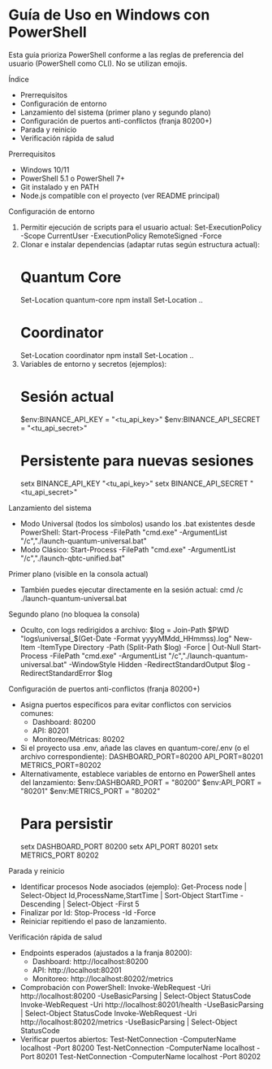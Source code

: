 # Guía de Uso en Windows con PowerShell

Esta guía prioriza PowerShell conforme a las reglas de preferencia del usuario (PowerShell como CLI). No se utilizan emojis.

Índice
- Prerrequisitos
- Configuración de entorno
- Lanzamiento del sistema (primer plano y segundo plano)
- Configuración de puertos anti-conflictos (franja 80200+)
- Parada y reinicio
- Verificación rápida de salud

Prerrequisitos
- Windows 10/11
- PowerShell 5.1 o PowerShell 7+
- Git instalado y en PATH
- Node.js compatible con el proyecto (ver README principal)

Configuración de entorno
1) Permitir ejecución de scripts para el usuario actual:
   Set-ExecutionPolicy -Scope CurrentUser -ExecutionPolicy RemoteSigned -Force
2) Clonar e instalar dependencias (adaptar rutas según estructura actual):
   # Quantum Core
   Set-Location quantum-core
   npm install
   Set-Location ..
   # Coordinator
   Set-Location coordinator
   npm install
   Set-Location ..
3) Variables de entorno y secretos (ejemplos):
   # Sesión actual
   $env:BINANCE_API_KEY = "<tu_api_key>"
   $env:BINANCE_API_SECRET = "<tu_api_secret>"
   # Persistente para nuevas sesiones
   setx BINANCE_API_KEY "<tu_api_key>"
   setx BINANCE_API_SECRET "<tu_api_secret>"

Lanzamiento del sistema
- Modo Universal (todos los símbolos) usando los .bat existentes desde PowerShell:
  Start-Process -FilePath "cmd.exe" -ArgumentList "/c","./launch-quantum-universal.bat"
- Modo Clásico:
  Start-Process -FilePath "cmd.exe" -ArgumentList "/c","./launch-qbtc-unified.bat"

Primer plano (visible en la consola actual)
- También puedes ejecutar directamente en la sesión actual:
  cmd /c ./launch-quantum-universal.bat

Segundo plano (no bloquea la consola)
- Oculto, con logs redirigidos a archivo:
  $log = Join-Path $PWD "logs\universal_$(Get-Date -Format yyyyMMdd_HHmmss).log"
  New-Item -ItemType Directory -Path (Split-Path $log) -Force | Out-Null
  Start-Process -FilePath "cmd.exe" -ArgumentList "/c","./launch-quantum-universal.bat" -WindowStyle Hidden -RedirectStandardOutput $log -RedirectStandardError $log

Configuración de puertos anti-conflictos (franja 80200+)
- Asigna puertos específicos para evitar conflictos con servicios comunes:
  - Dashboard: 80200
  - API: 80201
  - Monitoreo/Métricas: 80202
- Si el proyecto usa .env, añade las claves en quantum-core/.env (o el archivo correspondiente):
  DASHBOARD_PORT=80200
  API_PORT=80201
  METRICS_PORT=80202
- Alternativamente, establece variables de entorno en PowerShell antes del lanzamiento:
  $env:DASHBOARD_PORT = "80200"
  $env:API_PORT = "80201"
  $env:METRICS_PORT = "80202"
  # Para persistir
  setx DASHBOARD_PORT 80200
  setx API_PORT 80201
  setx METRICS_PORT 80202

Parada y reinicio
- Identificar procesos Node asociados (ejemplo):
  Get-Process node | Select-Object Id,ProcessName,StartTime | Sort-Object StartTime -Descending | Select-Object -First 5
- Finalizar por Id:
  Stop-Process -Id <PID> -Force
- Reiniciar repitiendo el paso de lanzamiento.

Verificación rápida de salud
- Endpoints esperados (ajustados a la franja 80200):
  - Dashboard: http://localhost:80200
  - API: http://localhost:80201
  - Monitoreo: http://localhost:80202/metrics
- Comprobación con PowerShell:
  Invoke-WebRequest -Uri http://localhost:80200 -UseBasicParsing | Select-Object StatusCode
  Invoke-WebRequest -Uri http://localhost:80201/health -UseBasicParsing | Select-Object StatusCode
  Invoke-WebRequest -Uri http://localhost:80202/metrics -UseBasicParsing | Select-Object StatusCode
- Verificar puertos abiertos:
  Test-NetConnection -ComputerName localhost -Port 80200
  Test-NetConnection -ComputerName localhost -Port 80201
  Test-NetConnection -ComputerName localhost -Port 80202

